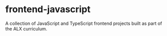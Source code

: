 # frontend-javascript

A collection of JavaScript and TypeScript frontend projects built as part of the ALX curriculum.
